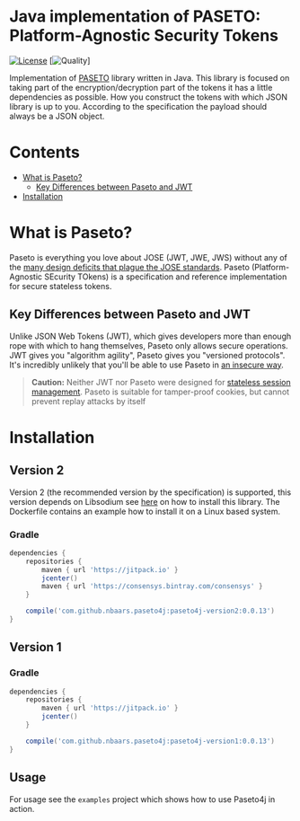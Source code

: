 # Java implementation of PASETO: Platform-Agnostic Security Tokens
[![License](http://img.shields.io/:license-mit-blue.svg)](LICENSE)
[![Quality](https://sonarcloud.io/api/project_badges/quality_gate?project=nbaars_paseto4j)]

Implementation of [PASETO](https://github.com/paragonie/paseto) library written in Java. This library is focused
on taking part of the encryption/decryption part of the tokens it has a little dependencies as possible. How you
construct the tokens with which JSON library is up to you. According to the specification the payload should always
be a JSON object.

# Contents
* [What is Paseto?](#what-is-paseto)
  * [Key Differences between Paseto and JWT](#key-differences-between-paseto-and-jwt)
* [Installation](#installation)

# What is Paseto?

Paseto is everything you love about JOSE (JWT, JWE, JWS) without any of the
[many design deficits that plague the JOSE standards](https://paragonie.com/blog/2017/03/jwt-json-web-tokens-is-bad-standard-that-everyone-should-avoid).
Paseto (Platform-Agnostic SEcurity TOkens) is a specification and reference implementation
for secure stateless tokens.

## Key Differences between Paseto and JWT

Unlike JSON Web Tokens (JWT), which gives developers more than enough rope with which to
hang themselves, Paseto only allows secure operations. JWT gives you "algorithm agility",
Paseto gives you "versioned protocols". It's incredibly unlikely that you'll be able to
use Paseto in [an insecure way](https://auth0.com/blog/critical-vulnerabilities-in-json-web-token-libraries).

> **Caution:** Neither JWT nor Paseto were designed for
> [stateless session management](http://cryto.net/~joepie91/blog/2016/06/13/stop-using-jwt-for-sessions/).
> Paseto is suitable for tamper-proof cookies, but cannot prevent replay attacks
> by itself

# Installation

## Version 2

Version 2 (the recommended version by the specification) is supported, this version depends on Libsodium
see [here](https://download.libsodium.org/doc/installation/) on how to install this library. The Dockerfile 
contains an example how to install it on a Linux based system.

### Gradle

```groovy
dependencies {
    repositories {
        maven { url 'https://jitpack.io' }
        jcenter()
        maven { url 'https://consensys.bintray.com/consensys' }
    }

    compile('com.github.nbaars.paseto4j:paseto4j-version2:0.0.13')
}

```

## Version 1 

### Gradle

```groovy
dependencies {
    repositories {
        maven { url 'https://jitpack.io' }
        jcenter()
    }

    compile('com.github.nbaars.paseto4j:paseto4j-version1:0.0.13')
}
```

## Usage

For usage see the `examples` project which shows how to use Paseto4j in action.
